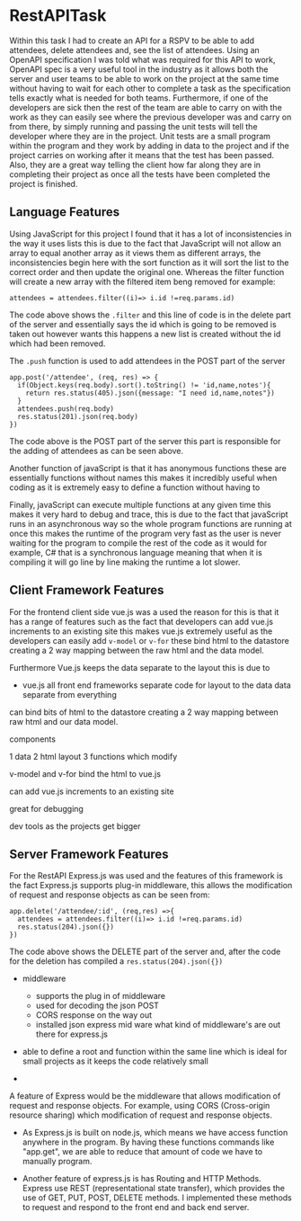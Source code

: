 RestAPITask
===========

Within this task I had to create an API for a RSPV to be able to add attendees, delete attendees and, see the list of attendees. Using an OpenAPI specification I was told what was required for this API to work, OpenAPI spec is a very useful tool in the industry as it allows both the server and user teams to be able to work on the project at the same time without having to wait for each other to complete a task as the specification tells exactly what is needed for both teams. Furthermore, if one of the developers are sick then the rest of the team are able to carry on with the work as they can easily see where the previous developer was and carry on from there, by simply running and passing the unit tests will tell the developer where they are in the project. Unit tests are a small program within the program and they work by adding in data to the project and if the project carries on working after it means that the test has been passed. Also, they are a great way telling the client how far along they are in completing their project as once all the tests have been completed the project is finished. 

Language Features
------------------

Using JavaScript for this project I found that it has a lot of inconsistencies in the way it uses lists this is due to the fact that JavaScript will not allow an array to equal another array as it views them as different arrays, the inconsistencies begin here with the sort function as it will sort the list to the correct order and then update the original one. Whereas the filter function will create a new array with the filtered item beng removed for example:

```
attendees = attendees.filter((i)=> i.id !=req.params.id)
```

The code above shows the ```.filter``` and this line of code is in the delete part of the server and essentially says the id which is going to be removed is taken out however wants this happens a new list is created without the id which had been removed. 

The ```.push``` function is used to add attendees in the POST part of the server

```
app.post('/attendee', (req, res) => {
  if(Object.keys(req.body).sort().toString() != 'id,name,notes'){
    return res.status(405).json({message: "I need id,name,notes"})
  }
  attendees.push(req.body)
  res.status(201).json(req.body)
})
```

The code above is the POST part of the server this part is responsible for the adding of attendees as can be seen above.

Another function of javaScript is that it has anonymous functions these are essentially functions without names this makes it incredibly useful when coding as it is extremely easy to define a function without having to 

Finally, javaScript can execute multiple functions at any given time this makes it very hard to debug and trace, this is due to the fact that javaScript runs in an asynchronous way so the whole program functions are running at once this makes the runtime of the program very fast as the user is never waiting for the program to compile the rest of the code as it would for example, C# that is a synchronous language meaning that when it is compiling it will go line by line making the runtime a lot slower.

Client Framework Features
-------------------------

For the frontend client side vue.js was a used the reason for this is that it has a range of features such as the fact that developers can add vue.js increments to an existing site this makes vue.js extremely useful as the developers can easily add ```v-model``` or ```v-for``` these bind html to the datastore creating a 2 way mapping between the raw html and the data model.

Furthermore Vue.js keeps the data separate to the layout this is due to 


 

- vue.js
all front end  frameworks separate code for layout to the data 
data separate from everything 

can bind bits of html to the datastore creating a 2 way mapping between raw html and our data model. 

components 

1 data
2 html layout
3 functions which modify    

v-model and v-for bind the html to vue.js

can add vue.js increments to an existing site 

great for debugging 

dev tools as the projects get bigger

Server Framework Features
-------------------------

For the RestAPI Express.js was used and the features of this framework is the fact Express.js supports plug-in middleware, this allows the modification of request and response objects as can be seen from:

```
app.delete('/attendee/:id', (req,res) =>{
  attendees = attendees.filter((i)=> i.id !=req.params.id)
  res.status(204).json({})
}) 
```

The code above shows the DELETE part of the server and, after the code for the deletion has compiled a ```res.status(204).json({})```

- middleware
    - supports the plug in of middleware
    - used for decoding the json POST
    - CORS response on the way out 
    - installed json express mid ware 
    what kind of middleware's are out there for express.js

- able to define a root and function within the same line which is ideal for small projects as it keeps the code relatively small  
- 


A feature of Express would be the middleware that allows modification of request and response objects. For example, using CORS (Cross-origin resource sharing) which modification of request and response objects.

- As Express.js is built on node.js, which means we have access function anywhere in the program. By having these functions commands like "app.get", we are able to reduce that amount of code we have to manually program.

- Another feature of express.js is has Routing and HTTP Methods. Express use REST (representational state transfer), which provides the use of GET, PUT, POST, DELETE methods. I implemented these methods to request and respond to the front end and back end server.